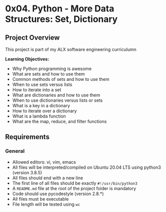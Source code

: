 # 0x04. Python - More Data Structures: Set, Dictionary

## Project Overview

This project is part of my ALX software engineering curriculumn

**Learning Objectives:**

- Why Python programming is awesome
- What are sets and how to use them
- Common methods of sets and how to use them
- When to use sets versus lists
- How to iterate into a set
- What are dictionaries and how to use them
- When to use dictionaries versus lists or sets
- What is a key in a dictionary
- How to iterate over a dictionary
- What is a lambda function
- What are the map, reduce, and filter functions

## Requirements

### General
- Allowed editors: vi, vim, emacs
- All files will be interpreted/compiled on Ubuntu 20.04 LTS using python3 (version 3.8.5)
- All files should end with a new line
- The first line of all files should be exactly `#!/usr/bin/python3`
- A `README.md` file at the root of the project folder is mandatory
- Code should use pycodestyle (version 2.8.*)
- All files must be executable
- File length will be tested using `wc`
